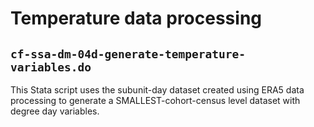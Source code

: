 # Temperature data processing
## `cf-ssa-dm-04d-generate-temperature-variables.do`
This Stata script uses the subunit-day dataset created using ERA5 data processing to generate a SMALLEST-cohort-census level dataset with degree day variables. 
